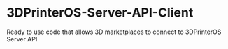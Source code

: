# 3DPrinterOS-Server-API-Client
Ready to use code that allows 3D marketplaces to connect to 3DPrinterOS Server API
